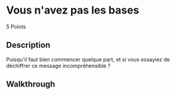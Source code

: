 # Vous n'avez pas les bases
5 Points
## Description
Puisqu'il faut bien commencer quelque part, et si vous essayiez de déchiffrer ce message incompréhensible ?
## Walkthrough
```

```